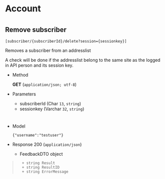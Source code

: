 # Account

#

## Remove subscriber 

	[subscriber/{subscriberId}/delete?session={sessionkey}]

Removes a subscriber from an addresslist
  
A check will be done if the addresslist belong to the same site as the logged in API person and its session key.  

+ Method

	**GET** (`application/json; utf-8`)

+ Parameters

	+ subscriberId (Char `13`, `string`)
	+ sessionkey (Varchar `32`, `string`)
	
	
#

+ Model

	```
	{"username":"testuser"}
	```

+ Response 200 (`application/json`)

	+ FeedbackDTO object

> 		+ string Result
> 		+ string ResultID
> 		+ string ErrorMessage 